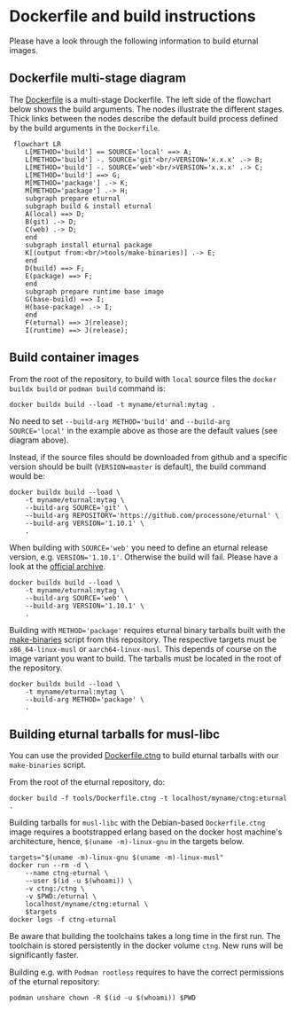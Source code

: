 # Dockerfile and build instructions

Please have a look through the following information to build eturnal images.

## Dockerfile multi-stage diagram

The [Dockerfile](https://github.com/processone/eturnal/blob/master/Dockerfile)
is a multi-stage Dockerfile. The left side of the flowchart below shows the
build arguments. The nodes illustrate the different stages. Thick links between
the nodes describe the default build process defined by the build arguments in
the `Dockerfile`.

```mermaid
 flowchart LR
    L[METHOD='build'] == SOURCE='local' ==> A;
    L[METHOD='build'] -. SOURCE='git'<br/>VERSION='x.x.x' .-> B;
    L[METHOD='build'] -. SOURCE='web'<br/>VERSION='x.x.x' .-> C;
    L[METHOD='build'] ==> G;
    M[METHOD='package'] .-> K;
    M[METHOD='package'] .-> H;
    subgraph prepare eturnal
    subgraph build & install eturnal
    A(local) ==> D;
    B(git) .-> D;
    C(web) .-> D;
    end
    subgraph install eturnal package
    K[(output from:<br/>tools/make-binaries)] .-> E;
    end
    D(build) ==> F;
    E(package) ==> F;
    end
    subgraph prepare runtime base image
    G(base-build) ==> I;
    H(base-package) .-> I;
    end
    F(eturnal) ==> J(release);
    I(runtime) ==> J(release);
```

## Build container images

From the root of the repository, to build with `local` source files the
`docker buildx build` or `podman build` command is:

    docker buildx build --load -t myname/eturnal:mytag .

No need to set `--build-arg METHOD='build'` and `--build-arg SOURCE='local'` in
the example above as those are the default values (see diagram above).

Instead, if the source files should be downloaded from github and a specific
version should be built (`VERSION=master` is default), the build command would
be:

```shell
docker buildx build --load \
    -t myname/eturnal:mytag \
    --build-arg SOURCE='git' \
    --build-arg REPOSITORY='https://github.com/processone/eturnal' \
    --build-arg VERSION='1.10.1' \
    .
```

When building with `SOURCE='web'` you need to define an eturnal release version,
e.g. `VERSION='1.10.1'`. Otherwise the build will fail. Please have a look at
the [official archive](https://eturnal.net/download/).

```shell
docker buildx build --load \
    -t myname/eturnal:mytag \
    --build-arg SOURCE='web' \
    --build-arg VERSION='1.10.1' \
    .
```

Building with `METHOD='package'` requires eturnal binary tarballs built with the
[make-binaries](https://github.com/processone/eturnal/blob/master/tools/make-binaries)
script from this repository. The respective targets must be `x86_64-linux-musl`
or `aarch64-linux-musl`. This depends of course on the image variant you want to
build. The tarballs must be located in the root of the repository.

```shell
docker buildx build --load \
    -t myname/eturnal:mytag \
    --build-arg METHOD='package' \
    .
```

## Building eturnal tarballs for musl-libc

You can use the provided [Dockerfile.ctng](https://github.com/processone/eturnal/blob/master/tools/Dockerfile.ctng)
to build eturnal tarballs with our `make-binaries` script.

From the root of the eturnal repository, do:

    docker build -f tools/Dockerfile.ctng -t localhost/myname/ctng:eturnal .

Building tarballs for `musl-libc` with the Debian-based `Dockerfile.ctng` image
requires a bootstrapped erlang based on the docker host machine's architecture,
hence, `$(uname -m)-linux-gnu` in the targets below.

```shell
targets="$(uname -m)-linux-gnu $(uname -m)-linux-musl"
docker run --rm -d \
    --name ctng-eturnal \
    --user $(id -u $(whoami)) \
    -v ctng:/ctng \
    -v $PWD:/eturnal \
    localhost/myname/ctng:eturnal \
    $targets
docker logs -f ctng-eturnal
```

Be aware that building the toolchains takes a long time in the first run. The
toolchain is stored persistently in the docker volume `ctng`. New runs will be
significantly faster.

Building e.g. with `Podman rootless` requires to have the correct permissions of
the eturnal repository:

    podman unshare chown -R $(id -u $(whoami)) $PWD
